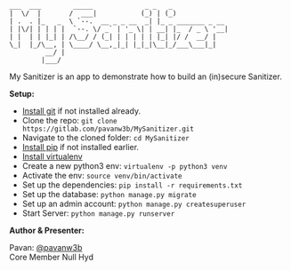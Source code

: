 ```
___  ___        _____             _ _   _
|  \/  |       /  ___|           (_) | (_)
| .  . |_   _  \ `--.  __ _ _ __  _| |_ _ _______ _ __
| |\/| | | | |  `--. \/ _` | '_ \| | __| |_  / _ \ '__|
| |  | | |_| | /\__/ / (_| | | | | | |_| |/ /  __/ |
\_|  |_/\__, | \____/ \__,_|_| |_|_|\__|_/___\___|_|
         __/ |
        |___/
```

My Sanitizer is an app to demonstrate how to build an (in)secure Sanitizer.

**Setup:**
- [Install git](https://git-scm.com/book/en/v2/Getting-Started-Installing-Git) if not installed already.
- Clone the repo: `git clone https://gitlab.com/pavanw3b/MySanitizer.git`
- Navigate to the cloned folder: `cd MySanitizer`
- [Install pip](https://pip.pypa.io/en/stable/installing/) if not installed earlier.
- [Install virtualenv](https://virtualenv.pypa.io/en/stable/installation/)
- Create a new python3 env: `virtualenv -p python3 venv`
- Activate the env: `source venv/bin/activate`
- Set up the dependencies: `pip install -r requirements.txt`
- Set up the database: `python manage.py migrate`
- Set up an admin account: `python manage.py createsuperuser`
- Start Server: `python manage.py runserver`

**Author & Presenter:**

Pavan: [@pavanw3b](https://twitter.com/pavanw3b)<br />
Core Member Null Hyd
